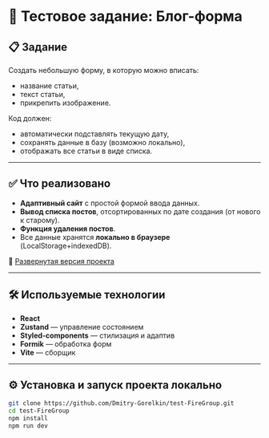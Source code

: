 # 📝 Тестовое задание: Блог-форма

## 📋 Задание

Создать небольшую форму, в которую можно вписать:

- название статьи,
- текст статьи,
- прикрепить изображение.

Код должен:

- автоматически подставлять текущую дату,
- сохранять данные в базу (возможно локально),
- отображать все статьи в виде списка.

---

## ✅ Что реализовано

- **Адаптивный сайт** с простой формой ввода данных.
- **Вывод списка постов**, отсортированных по дате создания (от нового к старому).
- **Функция удаления постов**.
- Все данные хранятся **локально в браузере** (LocalStorage+indexedDB).

🔗 [Развернутая версия проекта](https://test-fire-group.vercel.app/)

---

## 🛠 Используемые технологии

- **React**
- **Zustand** — управление состоянием
- **Styled-components** — стилизация и адаптив
- **Formik** — обработка форм
- **Vite** — сборщик

---

## ⚙️ Установка и запуск проекта локально

```bash
git clone https://github.com/Dmitry-Gorelkin/test-FireGroup.git
cd test-FireGroup
npm install
npm run dev
```
